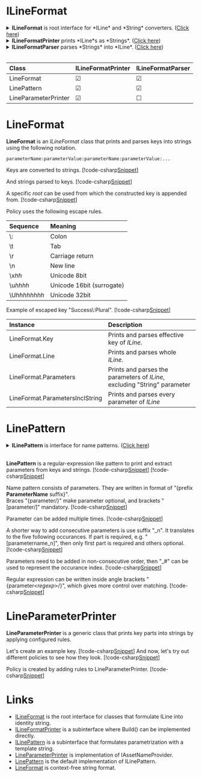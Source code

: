 ﻿# ILineFormat
<details>
  <summary><b>ILineFormat</b> is root interface for *ILine* and *String* converters. (<u>Click here</u>)</summary>
[!code-csharp[Snippet](../../Lexical.Localization.Abstractions/Line/Format/ILineFormat.cs#ILineFormat)]
</details>

<details>
  <summary><b>ILineFormatPrinter</b> prints *ILine*s as *Strings*. (<u>Click here</u>)</summary>
[!code-csharp[Snippet](../../Lexical.Localization.Abstractions/Line/Format/ILineFormat.cs#ILinePrinter)]
</details>

<details>
  <summary><b>ILineFormatParser</b> parses *Strings* into *ILine*. (<u>Click here</u>)</summary>
[!code-csharp[Snippet](../../Lexical.Localization.Abstractions/Line/Format/ILineFormat.cs#ILineParser)]
</details>

<br />

| Class | ILineFormatPrinter | ILineFormatParser |
|:-------|:-------|:--------|
| LineFormat | &#9745; | &#9745; |
| LinePattern | &#9745;  | &#9745; |
| LineParameterPrinter | &#9745; | &#9744; |

# LineFormat
**LineFormat** is an *ILineFormat* class that prints and parses keys into strings using the following notation.
```none
parameterName:parameterValue:parameterName:parameterValue:...
```

Keys are converted to strings.
[!code-csharp[Snippet](LineFormat_Examples.cs#Snippet_2)]

And strings parsed to keys.
[!code-csharp[Snippet](LineFormat_Examples.cs#Snippet_0)]

A specific *root* can be used from which the constructed key is appended from.
[!code-csharp[Snippet](LineFormat_Examples.cs#Snippet_0b)]

Policy uses the following escape rules.

| Sequence | Meaning |
|:---------|:--------|
| \\: | Colon |
| \\t | Tab |
| \\r | Carriage return |
| \\n | New line |
| \\x<i>hh</i> | Unicode 8bit |
| \\u<i>hhhh</i> | Unicode 16bit (surrogate) |
| \\U<i>hhhhhhhh</i> | Unicode 32bit |

Example of escaped key "Success\\:Plural".
[!code-csharp[Snippet](LineFormat_Examples.cs#Snippet_1)]

| Instance | Description |
|:-------|:-------|
| LineFormat.Key | Prints and parses effective key of *ILine*. |
| LineFormat.Line | Prints and parses whole *ILine*. |
| LineFormat.Parameters | Prints and parses the parameters of *ILine*, excluding "String" parameter |
| LineFormat.ParametersInclString | Prints and parses every parameter of *ILine* |

# LinePattern
<details>
  <summary><b>ILinePattern</b> is interface for name patterns. (<u>Click here</u>)</summary>
[!code-csharp[Snippet](../../Lexical.Localization.Abstractions/Line/Format/ILinePattern.cs#doc)]
</details>
<br />

**LinePattern** is a regular-expression like pattern to print and extract parameters from keys and strings.
[!code-csharp[Snippet](LinePattern_Examples.cs#Snippet_1)]
[!code-csharp[Snippet](LinePattern_Examples.cs#Snippet_2)]

Name pattern consists of parameters. They are written in format of "{prefix **ParameterName** suffix}".  
Braces "{parameter/}" make parameter optional, and brackets "[parameter/]" mandatory.
[!code-csharp[Snippet](LinePattern_Examples.cs#Snippet_3)]

Parameter can be added multiple times.
[!code-csharp[Snippet](LinePattern_Examples.cs#Snippet_4b)]

A shorter way to add consecutive parameters is use suffix "_n". It translates to the five following occurances.
If part is required, e.g. "[parametername_n]", then only first part is required and others optional.
[!code-csharp[Snippet](LinePattern_Examples.cs#Snippet_4c)]

Parameters need to be added in non-consecutive order, then "_#" can be used to represent the occurance index.
[!code-csharp[Snippet](LinePattern_Examples.cs#Snippet_4d)]

Regular expression can be written inside angle brackets "{parameter&lt;*regexp*&gt;/}", which gives more control over matching.
[!code-csharp[Snippet](LinePattern_Examples.cs#Snippet_5)]

# LineParameterPrinter
**LineParameterPrinter** is a generic class that prints key parts into strings by applying configured rules.

Let's create an example key.
[!code-csharp[Snippet](LineParameterPrinter_Examples.cs#Snippet_1)]
And now, let's try out different policies to see how they look.
[!code-csharp[Snippet](LineParameterPrinter_Examples.cs#Snippet_2)]

Policy is created by adding rules to LineParameterPrinter.
[!code-csharp[Snippet](LineParameterPrinter_Examples.cs#Snippet_3)]

# Links
* [ILineFormat](https://github.com/tagcode/Lexical.Localization/blob/master/Lexical.Localization.Abstractions/Line/Format/ILineFormat.cs) is the root interface for classes that formulate ILine into identity string.
* [ILineFormatPrinter](https://github.com/tagcode/Lexical.Localization/blob/master/Lexical.Localization.Abstractions/Line/Format/ILineFormat.cs) is a subinterface where Build() can be implemented directly.
* [ILinePattern](https://github.com/tagcode/Lexical.Localization/blob/master/Lexical.Localization.Abstractions/Line/Format/ILinePattern.cs) is a subinterface that formulates parametrization with a template string.
* [LineParameterPrinter](https://github.com/tagcode/Lexical.Localization/blob/master/Lexical.Localization/Line/Format/LineParameterPrinter.cs) is implementation of IAssetNameProvider.
* [LinePattern](https://github.com/tagcode/Lexical.Localization/blob/master/Lexical.Localization/Line/Format/LinePattern.cs) is the default implementation of ILinePattern.
* [LineFormat](https://github.com/tagcode/Lexical.Localization/blob/master/Lexical.Localization/Line/Format/LineFormat.cs) is context-free string format.
